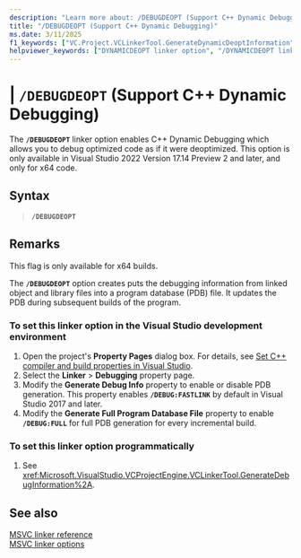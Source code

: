 ```yaml
---
description: "Learn more about: /DEBUGDEOPT (Support C++ Dynamic Debugging)"
title: "/DEBUGDEOPT (Support C++ Dynamic Debugging)"
ms.date: 3/11/2025
f1_keywords: ["VC.Project.VCLinkerTool.GenerateDynamicDeoptInformation", "/dynamicdeopt"]
helpviewer_keywords: ["DYNAMICDEOPT linker option", "/DYNAMICDEOPT linker option", "-DYNAMICDEOPT linker option", "c++ dynanmic debugging"]
---
```

# | `/DEBUGDEOPT` (Support C++ Dynamic Debugging)

The **`/DEBUGDEOPT`** linker option enables C++ Dynamic Debugging which allows you to debug optimized code as if it were deoptimized. This option is only available in Visual Studio 2022 Version 17.14 Preview 2 and later, and only for x64 code.

## Syntax

> **`/DEBUGDEOPT`**

## Remarks

This flag is only available for x64 builds.

The **`/DEBUGDEOPT`** option creates puts the debugging information from linked object and library files into a program database (PDB) file. It updates the PDB during subsequent builds of the program.

### To set this linker option in the Visual Studio development environment

1. Open the project's **Property Pages** dialog box. For details, see [Set C++ compiler and build properties in Visual Studio](../working-with-project-properties.md).
1. Select the **Linker** > **Debugging** property page.
1. Modify the **Generate Debug Info** property to enable or disable PDB generation. This property enables **`/DEBUG:FASTLINK`** by default in Visual Studio 2017 and later.
1. Modify the **Generate Full Program Database File** property to enable **`/DEBUG:FULL`** for full PDB generation for every incremental build.

### To set this linker option programmatically

1. See <xref:Microsoft.VisualStudio.VCProjectEngine.VCLinkerTool.GenerateDebugInformation%2A>.

## See also

[MSVC linker reference](linking.md)\
[MSVC linker options](linker-options.md)

